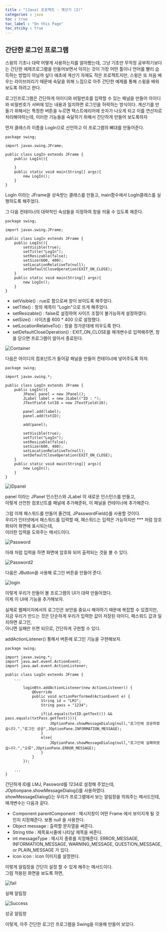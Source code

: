 ```yaml
---
title : "[Java] 프로젝트 - 계산기 (2)"
categories : java
toc : true
toc_label : "On this Page"
toc_stciky : true
---
```

## 간단한 로그인 프로그램 
스윙의 기초나 대략 어떻게 사용하는지를 알아봤는데, 그냥 기초만 무작정 공부하기보다는
간단한 에제프로그램을 만들어보면서 익히는 것이 가장 어떤 툴이나 언어를 빨리 습득하는 방법이 아닐까 싶다
애초에 계산기 자체도 작은 프로젝트지만, 스윙은 또 처음 배우는 라이브러리기 때문에 숙달을 위해
느낌으로 아주 간단한 예제를 통해 스윙을 배워보도록 하려고 한다.

로그인프로그램은 간단하게 아이디와 비밀번호를 입력할 수 있는 패널을 만들어 
아이디와 비밀번호가 서버에 있는 내용과 일치하면 로그인을 허락하는 방식이다.
계산기를 만들기 위해서는 특정한 버튼을 누르면 텍스트에리어에 숫자가 나오게 되고 이를 연산자로
처리해야하는데, 이러한 기능들을 숙달하기 위해서 간단하게 만들어 보도록하자

먼저 클래스의 이름을 LogIn으로 선언하고 이 프로그램의 뼈대를 만들어준다.
```
package swing;

import javax.swing.JFrame;

public class LogIn extends JFrame {
    public LogIn(){
        
    }
    public static void main(String[] args){
        new LogIn();
    }
}
```
LogIn 이라는 JFrame을 상속받는 클래스를 만들고, main함수에서 LogIn클래스를 실행하도록 해주었다.

그 다음 컨테이너의 대략적인 속성들을 지정하여 창을 띄울 수 있도록 해준다.
```
package swing;

import javax.swing.JFrame;

public class LogIn extends JFrame {
    public LogIn(){
        setVisible(true);
        setTitle("LogIn");
        setResizable(false);
        setSize(600, 400);
        setLocationRelativeTo(null);
        setDefaultCloseOperation(EXIT_ON_CLOSE);
    }
    public static void main(String[] args){
        new LogIn();
    }
}
```
* setVisible() : rue로 함으로써 창이 보이도록 해주었다.  
* setTitle() :  창의 제목이 "LogIn"으로 뜨게 해주었다.
* setResizable() : false로 설정하여 사이즈 조절이 불가능하게 설정하였다.   
* setSize() : 사이즈를 600 * 400 으로 설정했다.
* setLocationRelativeTo() : 창을 정가운데에 띄우도록 한다.
* setDefaultCloseOperation() : EXIT_ON_CLOSE를 매개변수로 입력해주면, 
창을 닫으면 프로그램이 알아서 종료된다.

![Container](/assets/images/tech/Java/cal2/Container.png)

다음은 아이디의 컴포넌트가 들어갈 패널을 만들어 컨테이너에 넣어주도록 하자.

```
package swing;

import javax.swing.*;

public class LogIn extends JFrame {
    public LogIn(){
        JPanel panel = new JPanel();
        JLabel label = new JLabel("ID : ");
        JTextField txtID = new JTextField(10);

        panel.add(label);
        panel.add(txtID);

        add(panel);

        setVisible(true);
        setTitle("LogIn");
        setResizable(false);
        setSize(600, 400);
        setLocationRelativeTo(null);
        setDefaultCloseOperation(EXIT_ON_CLOSE);
    }
    public static void main(String[] args){
        new LogIn();
    }
}
```
![IDpanel](/assets/images/tech/Java/cal2/IDpanel.png)

panel 이라는 JPanel 인스턴스와 JLabel 의 새로운 인스턴스를 만들고,   
이렇게 선언한 컴포넌트를 패널에 추가해준뒤, 이 패널을 컨테이너에 추가해준다.   

그럼 이제 패스워드를 만들어 줄건데, JPasswordField()를 사용할 것이다.   
우리가 인터넷에서 패스워드를 입력할 때, 패스워드는 입력은 가능하지만 *** 처럼 암호화되어 화면에 표시되는데,   
이러한 입력을 도와주는 메서드이다.

![Password](/assets/images/tech/Java/cal2/Password.png)

아래 처럼 입력을 하면 화면에 암호화 되어 출력되는 것을 볼 수 있다.

![Password2](/assets/images/tech/Java/cal2/Password2.png)

다음은 JButton을 사용해 로그인 버튼을 만들어 준다.

![login](/assets/images/tech/Java/cal2/login.png)

이렇게 우리가 만들어 볼 프로그램의 UI가 대략 만들어졌다.   
이제 이 UI에 기능을 추가해보자.

실제로 웹페이지에서의 로그인은 보안을 중요시 해야하기 때문에 복잡할 수 있겠지만,   
지금 우리가 만드는 것은 단순하게 우리가 입력한 값이 저장된 아이디, 패스워드 값과 일치하면 로그인,   
아니면 실패만 뜨면 되므로, 간단하게 구현할 수 있다.

addActionListener() 통해서 버튼에 로그인 기능을 구현해보자.

```
package swing;

import javax.swing.*;
import java.awt.event.ActionEvent;
import java.awt.event.ActionListener;

public class LogIn extends JFrame {
    ...
    
        loginBtn.addActionListener(new ActionListener() {
            @Override
            public void actionPerformed(ActionEvent e) {
                String id = "LMJ";
                String pass = "1234";

                if(id.equals(txtID.getText()) && pass.equals(txtPass.getText())){
                    JOptionPane.showMessageDialog(null,"로그인에 성공하였습니다.","로그인 성공",JOptionPane.INFORMATION_MESSAGE);
                }
                else{
                    JOptionPane.showMessageDialog(null,"로그인에 실패하였습니다.","오류",JOptionPane.ERROR_MESSAGE);
                }
            }
        });
        
    ...
}
```
간단하게 ID를 LMJ, Password를 1234로 설정해 주었는데, JOptionpane.showMessageDialog()를 사용하였다.     
showMessageDialog()는 우리가 프로그램에서 보는 알림창을 띄워주는 메서드인데, 매개변수는 다음과 같다.

* Component parentComponent : 메시지창이 어떤 Frame 에서 보이지게 될 것인지 지정해준다. 보통 null 을 사용한다.
* Object message : 출력할 문자열을 써준다.
* String title : 제목표시줄에 나타날 제목을 써준다.
* int messageType : 메시지 종류를 지정해준다. ERROR_MESSAGE, INFORMATION_MESSAGE, WARNING_MESSAGE, QUESTION_MESSAGE, or PLAIN_MESSAGE 가 있다.
* Icon icon : Icon 이미지를 설정한다.
 
이렇게 알림창을 간단히 설정 할 수 있게 해주는 메서드이다.     
그럼 적용된 화면을 보도록 하면,

![fail](/assets/images/tech/Java/cal2/fail.png)

실패 알림창

![Success](/assets/images/tech/Java/cal2/Success.png)

성공 알림창

이렇게, 아주 간단한 로그인 프로그램을 Swing을 이용해 만들어 보았다.

